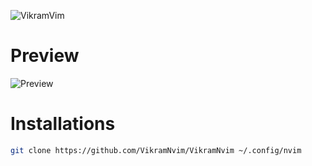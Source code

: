 ![VikramVim](https://github.com/not-scripter/VikramNvim/assets/106903627/565c02ba-760c-4b29-91fe-187a73dba4ed)

# Preview

![Preview](https://private-user-images.githubusercontent.com/106903627/311765751-5f25cba6-9ec6-4d8e-8fd6-b49661a1a686.jpg?jwt=eyJhbGciOiJIUzI1NiIsInR5cCI6IkpXVCJ9.eyJpc3MiOiJnaXRodWIuY29tIiwiYXVkIjoicmF3LmdpdGh1YnVzZXJjb250ZW50LmNvbSIsImtleSI6ImtleTUiLCJleHAiOjE3MTAxNzIwMDUsIm5iZiI6MTcxMDE3MTcwNSwicGF0aCI6Ii8xMDY5MDM2MjcvMzExNzY1NzUxLTVmMjVjYmE2LTllYzYtNGQ4ZS04ZmQ2LWI0OTY2MWExYTY4Ni5qcGc_WC1BbXotQWxnb3JpdGhtPUFXUzQtSE1BQy1TSEEyNTYmWC1BbXotQ3JlZGVudGlhbD1BS0lBVkNPRFlMU0E1M1BRSzRaQSUyRjIwMjQwMzExJTJGdXMtZWFzdC0xJTJGczMlMkZhd3M0X3JlcXVlc3QmWC1BbXotRGF0ZT0yMDI0MDMxMVQxNTQxNDVaJlgtQW16LUV4cGlyZXM9MzAwJlgtQW16LVNpZ25hdHVyZT1mOGM1MWEyNTIxZjcxZGVkNTJlZGVlZjdhNjEwOWY0MzI4NWMwM2MxM2U1MGIxZDg2ZTJhZWUyNmY4NTk1NjJkJlgtQW16LVNpZ25lZEhlYWRlcnM9aG9zdCZhY3Rvcl9pZD0wJmtleV9pZD0wJnJlcG9faWQ9MCJ9.Lw8aXp484syss4hPSiOjM-7fsZ-iLJqHA_j6IwlIw7U)

# Installations
```bash
git clone https://github.com/VikramNvim/VikramNvim ~/.config/nvim
```
